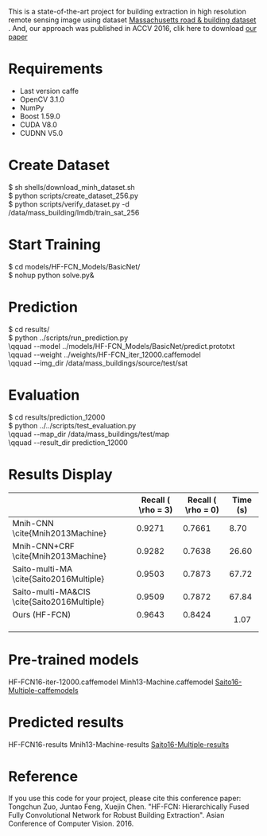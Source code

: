 This is a state-of-the-art project for building extraction in high resolution remote sensing image using dataset [Massachusetts road & building dataset](https://www.cs.toronto.edu/~vmnih/data/) . And, our approach was published in ACCV 2016, clik here to download [our paper](https://github.com/tczuo/HF-FCN-for-Robust-Building-Extraction/blob/master/0663.pdf)

# Requirements
- Last version caffe
- OpenCV 3.1.0
- NumPy
- Boost 1.59.0
- CUDA V8.0
- CUDNN V5.0

# Create Dataset
$ sh shells/download_minh_dataset.sh  <br />
$ python scripts/create_dataset_256.py  <br />
$ python scripts/verify_dataset.py -d /data/mass_building/lmdb/train_sat_256  <br />
  
# Start Training
$ cd models/HF-FCN_Models/BasicNet/  <br />
$ nohup python solve.py&  <br />

# Prediction
$ cd results/   <br />
$ python ../scripts/run_prediction.py   <br />
 \qquad  --model ../models/HF-FCN_Models/BasicNet/predict.prototxt   <br />
 \qquad	 --weight ../weights/HF-FCN_iter_12000.caffemodel   <br />
 \qquad	 --img_dir /data/mass_buildings/source/test/sat   <br />

# Evaluation
$ cd results/prediction_12000   <br />
$ python ../../scripts/test_evaluation.py   <br />
\qquad	--map_dir /data/mass_buildings/test/map   <br />
\qquad	--result_dir prediction_12000   <br />

# Results Display
|                                                | Recall ( \rho = 3) | Recall ( \rho = 0) | Time (s) |
|------------------------------------------------|---------------------|---------------------|----------|
| Mnih-CNN \cite{Mnih2013Machine}                | 0.9271              | 0.7661              | 8.70     |
| Mnih-CNN+CRF \cite{Mnih2013Machine}            | 0.9282              | 0.7638              | 26.60    |
| Saito-multi-MA \cite{Saito2016Multiple}        | 0.9503              | 0.7873              | 67.72    |
| Saito-multi-MA&CIS \cite{Saito2016Multiple} | 0.9509              | 0.7872              | 67.84    |
| Ours (HF-FCN)                                  | 0.9643              | 0.8424              |   1.07   |


# Pre-trained models
HF-FCN16-iter-12000.caffemodel
Minh13-Machine.caffemodel
[Saito16-Multiple-caffemodels](https://github.com/mitmul/ssai-cnn/wiki/Pre-trained-models)

# Predicted results
HF-FCN16-results
Mnih13-Machine-results
[Saito16-Multiple-results](https://github.com/mitmul/ssai-cnn/wiki/Predicted-results)

# Reference
If you use this code for your project, please cite this conference paper:
Tongchun Zuo, Juntao Feng, Xuejin Chen. "HF-FCN: Hierarchically Fused Fully Convolutional Network for Robust Building Extraction". Asian Conference of Computer Vision. 2016. 
